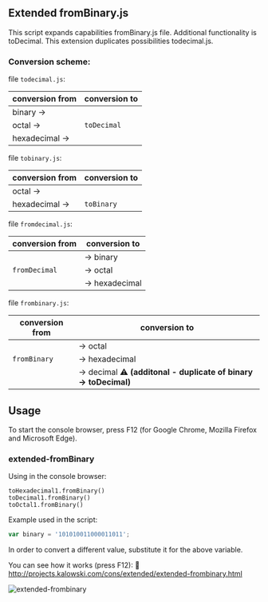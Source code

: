 ## Extended fromBinary.js

This script expands capabilities fromBinary.js file. Additional functionality is toDecimal. This extension duplicates possibilities todecimal.js.

### Conversion scheme:

 file `todecimal.js`:

 conversion from | conversion to
---------------- | --------------
 binary      ->  |              
 octal       ->  | `toDecimal`  
 hexadecimal ->  |              

 file `tobinary.js`:

 conversion from | conversion to
---------------- | --------------
 octal       ->  |              
 hexadecimal ->  | `toBinary`   

 file `fromdecimal.js`:

 conversion from | conversion to 
---------------- | --------------
                 | -> binary     
 `fromDecimal`   | -> octal      
                 | -> hexadecimal

 file `frombinary.js`:

 conversion from | conversion to 
---------------- | --------------
                 | -> octal      
 `fromBinary`    | -> hexadecimal
                 | -> decimal    :warning: **(additonal - duplicate of binary -> toDecimal)**

## Usage

To start the console browser, press F12 (for Google Chrome, Mozilla Firefox and Microsoft Edge).

### extended-fromBinary

Using in the console browser:
```
toHexadecimal1.fromBinary()
toDecimal1.fromBinary()
toOctal1.fromBinary()
```

Example used in the script:
```javascript
var binary = '101010011000011011';
```
In order to convert a different value, substitute it for the above variable.

You can see how it works (press F12): :link:
http://projects.kalowski.com/cons/extended/extended-frombinary.html

![extended-frombinary](https://cloud.githubusercontent.com/assets/5839775/22031660/9cc2721e-dce1-11e6-9c7e-9d02aaf19f8d.jpg)